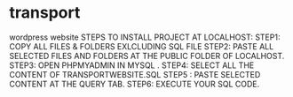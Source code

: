 # transport
 wordpress website
STEPS TO INSTALL PROJECT AT LOCALHOST:
STEP1: COPY ALL FILES & FOLDERS EXLCLUDING SQL FILE
STEP2: PASTE ALL SELECTED FILES AND FOLDERS AT THE PUBLIC FOLDER OF LOCALHOST.
STEP3: OPEN PHPMYADMIN IN MYSQL .
STEP4: SELECT ALL THE CONTENT OF TRANSPORTWEBSITE.SQL 
STEP5 : PASTE SELECTED CONTENT AT THE QUERY TAB.
STEP6: EXECUTE YOUR SQL CODE.

